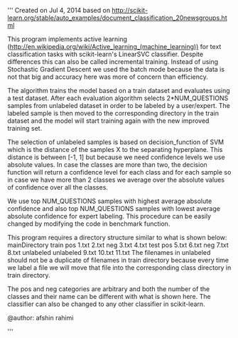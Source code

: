 '''
Created on Jul 4, 2014
based on http://scikit-learn.org/stable/auto_examples/document_classification_20newsgroups.html

This program implements active learning (http://en.wikipedia.org/wiki/Active_learning_(machine_learning)) 
for text classification tasks with scikit-learn's LinearSVC classifier. Despite differences this can also be called
incremental training.
Instead of using Stochastic Gradient Descent we used the batch mode because the data is not that big 
and accuracy here was more of concern than efficiency.

The algorithm trains the model based on a train dataset and evaluates using a test dataset.
After each evaluation algorithm selects 2*NUM_QUESTIONS samples from unlabeled dataset in order
to be labeled by a user/expert. The labeled sample is then moved to the corresponding directory in
the train dataset and the model will start training again with the new improved training set.

The selection of unlabeled samples is based on decision_function of SVM which is
the distance of the samples X to the separating hyperplane. This distance is between
[-1, 1] but because we need confidence levels we use absolute values. In case the classes
are more than two, the decision function will return a confidence level for each class and for each sample
so in case we have more than 2 classes we average over the absolute values of confidence over all the classes.

We use top NUM_QUESTIONS samples with highest average absolute confidence and also top NUM_QUESTIONS
samples with lowest average absolute confidence for expert labeling. This procedure can be easily changed
by modifying the code in benchmark function.

This program requires a directory structure similar to what is shown below:
    mainDirectory
       train
           pos
               1.txt
               2.txt
           neg
               3.txt
               4.txt
       test
           pos
               5.txt
               6.txt
           neg
               7.txt
               8.txt
       unlabeled
           unlabeled
               9.txt
               10.txt
               11.txt
The filenames in unlabeled should not be a duplicate of filenames in train directory because every time we label a file
we will move that file into the corresponding class directory in train directory.

The pos and neg categories are arbitrary and both the number of the classes and their name can be different with what is shown here.
The classifier can also be changed to any other classifier in scikit-learn.


@author: afshin rahimi

'''
